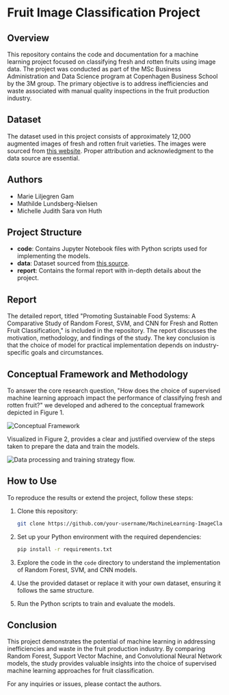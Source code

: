 # Fruit Image Classification Project

## Overview

This repository contains the code and documentation for a machine learning project focused on classifying fresh and rotten fruits using image data. The project was conducted as part of the MSc Business Administration and Data Science program at Copenhagen Business School by the 3M group. The primary objective is to address inefficiencies and waste associated with manual quality inspections in the fruit production industry.

## Dataset

The dataset used in this project consists of approximately 12,000 augmented images of fresh and rotten fruit varieties. The images were sourced from [this website](https://data.mendeley.com/datasets/bdd69gyhv8/1). Proper attribution and acknowledgment to the data source are essential.

## Authors

- Marie Liljegren Gam 
- Mathilde Lundsberg-Nielsen 
- Michelle Judith Sara von Huth 

## Project Structure

- **code**: Contains Jupyter Notebook files with Python scripts used for implementing the models.
- **data**: Dataset sourced from [this source](https://data.mendeley.com/datasets/bdd69gyhv8/1).
- **report**: Contains the formal report with in-depth details about the project.

## Report

The detailed report, titled "Promoting Sustainable Food Systems: A Comparative Study of Random Forest, SVM, and CNN for Fresh and Rotten Fruit Classification," is included in the repository. The report discusses the motivation, methodology, and findings of the study. The key conclusion is that the choice of model for practical implementation depends on industry-specific goals and circumstances.

## Conceptual Framework and Methodology

To answer the core research question, "How does the choice of supervised machine learning approach impact the performance of classifying fresh and rotten fruit?" we developed and adhered to the conceptual framework depicted in Figure 1. 

![Conceptual Framework](https://github.com/MichellevonHuth/MachineLearning-ImageClassification-Fruit/assets/56582203/e4aabaf2-64a9-4fbb-a389-84d8fa53ef7b)



Visualized in Figure 2, provides a clear and justified overview of the steps taken to prepare the data and train the models. 

![Data processing and training strategy flow.](https://github.com/MichellevonHuth/MachineLearning-ImageClassification-Fruit/assets/56582203/27cfe442-dd5a-460a-9e87-7f33fd1f84f7)



## How to Use

To reproduce the results or extend the project, follow these steps:

1. Clone this repository:

   ```bash
   git clone https://github.com/your-username/MachineLearning-ImageClassification-Fruit.git
   ```

2. Set up your Python environment with the required dependencies:

   ```bash
   pip install -r requirements.txt
   ```

3. Explore the code in the `code` directory to understand the implementation of Random Forest, SVM, and CNN models.

4. Use the provided dataset or replace it with your own dataset, ensuring it follows the same structure.

5. Run the Python scripts to train and evaluate the models.

## Conclusion

This project demonstrates the potential of machine learning in addressing inefficiencies and waste in the fruit production industry. By comparing Random Forest, Support Vector Machine, and Convolutional Neural Network models, the study provides valuable insights into the choice of supervised machine learning approaches for fruit classification.

For any inquiries or issues, please contact the authors.
